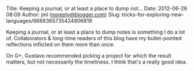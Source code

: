 Title: Keeping a journal, or at least a place to dump not...
Date: 2012-06-26 08:09
Author: jml (noreply@blogger.com)
Slug: tricks-for-exploring-new-languages/6666365735424906819

Keeping a journal, or at least a place to dump notes is something I do a
lot of. Collaborators & long-time readers of this blog have my
bullet-pointed reflections inflicted on them more than once.  
  
On G+, Gustavo recommended picking a project for which the result
matters, but not necessarily the timeliness. I think that's a really
good idea.

